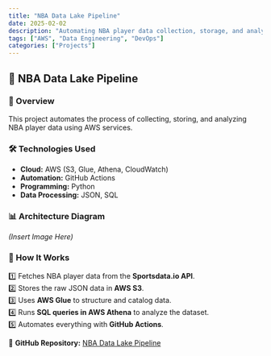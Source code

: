 ```yaml
---
title: "NBA Data Lake Pipeline"
date: 2025-02-02
description: "Automating NBA player data collection, storage, and analysis using AWS."
tags: ["AWS", "Data Engineering", "DevOps"]
categories: ["Projects"]
---
```


## 🏀 NBA Data Lake Pipeline  

### 🚀 Overview  
This project automates the process of collecting, storing, and analyzing NBA player data using AWS services.  

### 🛠️ Technologies Used  
- **Cloud:** AWS (S3, Glue, Athena, CloudWatch)  
- **Automation:** GitHub Actions  
- **Programming:** Python  
- **Data Processing:** JSON, SQL  

### 📊 Architecture Diagram  
*(Insert Image Here)*  

### 📝 How It Works  
1️⃣ Fetches NBA player data from the **Sportsdata.io API**.  
2️⃣ Stores the raw JSON data in **AWS S3**.  
3️⃣ Uses **AWS Glue** to structure and catalog data.  
4️⃣ Runs **SQL queries in AWS Athena** to analyze the dataset.  
5️⃣ Automates everything with **GitHub Actions**.  

🔗 **GitHub Repository:** [NBA Data Lake Pipeline](https://github.com/kingdave4/Nba_Data_Lake.git)  
